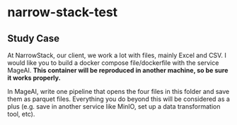 # narrow-stack-test

## Study Case
At NarrowStack, our client, we work a lot with files, mainly Excel and CSV.
I would like you to build a docker compose file/dockerfile with the service MageAI. 
**This container will be reproduced in another machine, so be sure it works properly.**

In MageAI, write one pipeline that opens the four files in this folder and save them as parquet files.
Everything you do beyond this will be considered as a plus (e.g. save in another service like MinIO, set up a data transformation tool, etc).